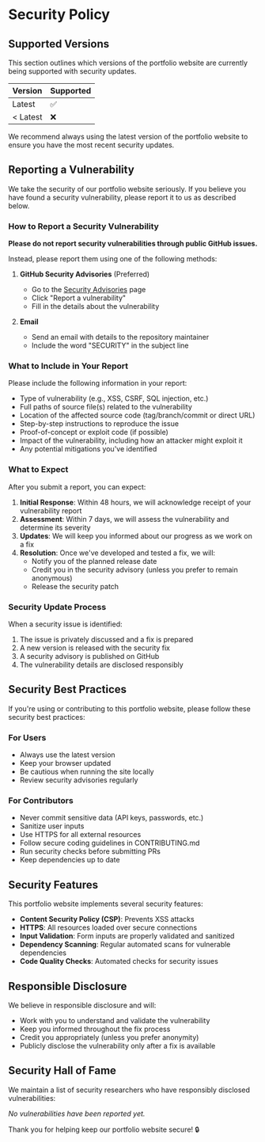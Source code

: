 # Security Policy

## Supported Versions

This section outlines which versions of the portfolio website are currently being supported with security updates.

| Version | Supported          |
| ------- | ------------------ |
| Latest  | :white_check_mark: |
| < Latest| :x:                |

We recommend always using the latest version of the portfolio website to ensure you have the most recent security updates.

## Reporting a Vulnerability

We take the security of our portfolio website seriously. If you believe you have found a security vulnerability, please report it to us as described below.

### How to Report a Security Vulnerability

**Please do not report security vulnerabilities through public GitHub issues.**

Instead, please report them using one of the following methods:

1. **GitHub Security Advisories** (Preferred)
   - Go to the [Security Advisories](https://github.com/YashLadlapure/portfolio-website/security/advisories) page
   - Click "Report a vulnerability"
   - Fill in the details about the vulnerability

2. **Email**
   - Send an email with details to the repository maintainer
   - Include the word "SECURITY" in the subject line

### What to Include in Your Report

Please include the following information in your report:

- Type of vulnerability (e.g., XSS, CSRF, SQL injection, etc.)
- Full paths of source file(s) related to the vulnerability
- Location of the affected source code (tag/branch/commit or direct URL)
- Step-by-step instructions to reproduce the issue
- Proof-of-concept or exploit code (if possible)
- Impact of the vulnerability, including how an attacker might exploit it
- Any potential mitigations you've identified

### What to Expect

After you submit a report, you can expect:

1. **Initial Response**: Within 48 hours, we will acknowledge receipt of your vulnerability report
2. **Assessment**: Within 7 days, we will assess the vulnerability and determine its severity
3. **Updates**: We will keep you informed about our progress as we work on a fix
4. **Resolution**: Once we've developed and tested a fix, we will:
   - Notify you of the planned release date
   - Credit you in the security advisory (unless you prefer to remain anonymous)
   - Release the security patch

### Security Update Process

When a security issue is identified:

1. The issue is privately discussed and a fix is prepared
2. A new version is released with the security fix
3. A security advisory is published on GitHub
4. The vulnerability details are disclosed responsibly

## Security Best Practices

If you're using or contributing to this portfolio website, please follow these security best practices:

### For Users

- Always use the latest version
- Keep your browser updated
- Be cautious when running the site locally
- Review security advisories regularly

### For Contributors

- Never commit sensitive data (API keys, passwords, etc.)
- Sanitize user inputs
- Use HTTPS for all external resources
- Follow secure coding guidelines in CONTRIBUTING.md
- Run security checks before submitting PRs
- Keep dependencies up to date

## Security Features

This portfolio website implements several security features:

- **Content Security Policy (CSP)**: Prevents XSS attacks
- **HTTPS**: All resources loaded over secure connections
- **Input Validation**: Form inputs are properly validated and sanitized
- **Dependency Scanning**: Regular automated scans for vulnerable dependencies
- **Code Quality Checks**: Automated checks for security issues

## Responsible Disclosure

We believe in responsible disclosure and will:

- Work with you to understand and validate the vulnerability
- Keep you informed throughout the fix process
- Credit you appropriately (unless you prefer anonymity)
- Publicly disclose the vulnerability only after a fix is available

## Security Hall of Fame

We maintain a list of security researchers who have responsibly disclosed vulnerabilities:

_No vulnerabilities have been reported yet._

Thank you for helping keep our portfolio website secure! 🔒
